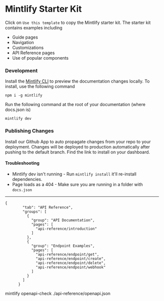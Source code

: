 # Mintlify Starter Kit

Click on `Use this template` to copy the Mintlify starter kit. The starter kit contains examples including

- Guide pages
- Navigation
- Customizations
- API Reference pages
- Use of popular components

### Development

Install the [Mintlify CLI](https://www.npmjs.com/package/mintlify) to preview the documentation changes locally. To install, use the following command

```
npm i -g mintlify
```

Run the following command at the root of your documentation (where docs.json is)

```
mintlify dev
```

### Publishing Changes

Install our Github App to auto propagate changes from your repo to your deployment. Changes will be deployed to production automatically after pushing to the default branch. Find the link to install on your dashboard. 

#### Troubleshooting

- Mintlify dev isn't running - Run `mintlify install` it'll re-install dependencies.
- Page loads as a 404 - Make sure you are running in a folder with `docs.json`


---


```
{
        "tab": "API Reference",
        "groups": [
          {
            "group": "API Documentation",
            "pages": [
              "api-reference/introduction"
            ]
          },
          {
            "group": "Endpoint Examples",
            "pages": [
              "api-reference/endpoint/get",
              "api-reference/endpoint/create",
              "api-reference/endpoint/delete",
              "api-reference/endpoint/webhook"
            ]
          }
        ]
      }
```


mintlify openapi-check ./api-reference/openapi.json